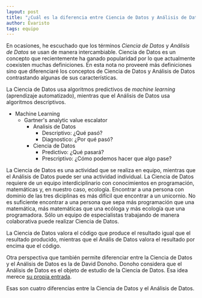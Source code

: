 ```yaml
---
layout: post
title: "¿Cuál es la diferencia entre Ciencia de Datos y Análisis de Datos?"
author: Evaristo
tags: equipo
---
```


En ocasiones, he escuchado que los términos _Ciencia de Datos_ y _Análisis de Datos_ se usan de
manera intercambiable. Ciencia de Datos es un concepto que recientemente ha ganado popularidad por
lo que actualmente coexisten muchas definiciones. En esta nota no proveeré más definiciones sino que
diferenciaré los conceptos de Ciencia de Datos y Análisis de Datos contrastando algunas de sus
características.

La Ciencia de Datos usa algoritmos predictivos de _machine learning_ (aprendizaje automatizado),
mientras que el Análisis de Datos usa algoritmos descriptivos.

- Machine Learning
    - Gartner's analytic value escalator
        - Analisis de Datos
            - Descriptivo: ¿Qué pasó?
            - Diagnostico: ¿Por qué pasó?
        - Ciencia de Datos
            - Predictivo: ¿Qué pasará?
            - Prescriptivo: ¿Cómo podemos hacer que algo pase?

La Ciencia de Datos es una actividad que se realiza en equipo, mientras que el Análisis de Datos
puede ser una actividad individual. La Ciencia de Datos requiere de un equipo interdiciplinario con
conocimientos en programación, matemáticas y, en nuestro caso, ecología. Encontrar a una persona con
dominio de las tres diciplinas es más difícil que encontrar a un unicornio. No es suficiente
encontrar a una persona que sepa más programación que una matemática, más matemáticas que una
ecóloga y más ecología que una programadora. Sólo un equipo de especialistas trabajando de manera
colaborativa puede realizar Ciencia de Datos.

La Ciencia de Datos valora el código que produce el resultado igual que el resultado producido,
mientras que el Anális de Datos valora el resultado por encima que el código.

Otra perspectiva que también permite diferenciar entre la Ciencia de Datos y el Análisis de Datos es
la de David Donoho. Donoho considera que el Análisis de Datos es el objeto de estudio de la Ciencia
de Datos. Esa idea merece [su propia entrada](#).

Esas son cuatro diferencias entre la Ciencia de Datos y el Análisis de Datos.
